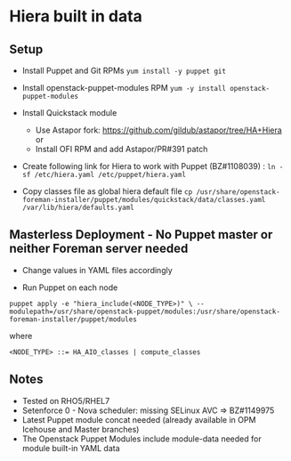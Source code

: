 # Hiera built in data

## Setup
* Install Puppet and Git RPMs
`yum install -y puppet git`

* Install openstack-puppet-modules RPM
`yum -y install openstack-puppet-modules`

* Install Quickstack module
  - Use Astapor fork: https://github.com/gildub/astapor/tree/HA+Hiera
  or
  - Install OFI RPM and add Astapor/PR#391 patch

* Create following link for Hiera to work with Puppet (BZ#1108039) :
`ln -sf /etc/hiera.yaml /etc/puppet/hiera.yaml`

* Copy classes file as global hiera default file
```cp /usr/share/openstack-foreman-installer/puppet/modules/quickstack/data/classes.yaml /var/lib/hiera/defaults.yaml```

## Masterless Deployment - No Puppet master or neither Foreman server needed
* Change values in YAML files accordingly

* Run Puppet on each node

```puppet apply -e "hiera_include(<NODE_TYPE>)" \ --modulepath=/usr/share/openstack-puppet/modules:/usr/share/openstack-foreman-installer/puppet/modules```

where

  ```<NODE_TYPE> ::= HA_AIO_classes | compute_classes```

## Notes
* Tested on RHO5/RHEL7
* Setenforce 0 - Nova scheduler: missing SELinux AVC => BZ#1149975
* Latest Puppet module concat needed (already available in OPM Icehouse and Master branches)
* The Openstack Puppet Modules include module-data needed for module built-in YAML data
